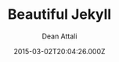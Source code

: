 ---
title: Beautiful Jekyll
github: https://github.com/daattali/beautiful-jekyll
demo: https://deanattali.com/beautiful-jekyll/
author: Dean Attali
ssg:
  - Jekyll
cms:
  - Markdown
date: 2015-03-02T20:04:26.000Z
description: >-
  Build a beautiful and simple website in literally minutes. Demo at
  https://deanattali.com/beautiful-jekyll
draft: false
publish_date: '2015-03-02T20:04:26Z'
update_date: '2022-07-21T02:53:17Z'
github_star: 4243
github_fork: 13192
---